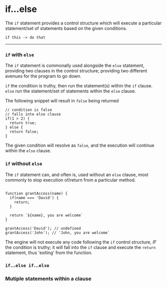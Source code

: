# if...else

The `if` statement provides a control structure which will execute a particular statement/set of statements based on the given conditions.

`if this -> do that`

---

### `if` with `else`

The `if` statement is commonally used alongside the `else` statement, providing two clauses in the control structure; providing two different avenues for the program to go down.

`if` the condition is truthy, then run the statement(s) within the `if` clause.
`else` run the statement/set of statements within the `else` clause.

The following snippet will result in `false` being returned

```
// condition is false
// falls into else clause
if(1 > 2) { 
  return true;
} else {
  return false;
}
```

The given condition will resolve as `false`, and the execution will continue within the `else` clause.

### `if` without `else`

The `if` statement can, and often is, used without an `else` clause, most commonly to stop execution of/return from a particular method.

```

function grantAccess(name) {
  if(name === 'David') {
    return;
  }

  return `${name}, you are welcome`
}

grantAccess('David'); // undefined
grantAccess('John'); // 'John, you are welcome`

```

The engine will not execute any code following the `if` control structure, _IF_ the condition is truthy; it will fall into the `if` clause and execute the `return` statement, thus 'exiting' from the function.

### `if`...`else if`...`else`

### Mutiple statements within a clause
